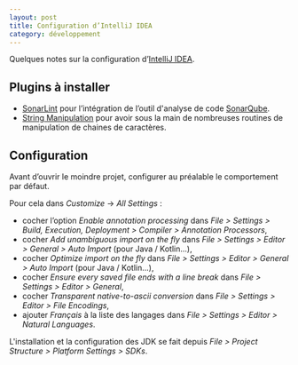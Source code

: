 ```yaml
---
layout: post
title: Configuration d’IntelliJ IDEA
category: développement
---
```


Quelques notes sur la configuration d’[IntelliJ IDEA](https://www.jetbrains.com/idea/).

## Plugins à installer

- [SonarLint](https://plugins.jetbrains.com/plugin/7973-sonarlint) pour l’intégration de l’outil d'analyse de code
  [SonarQube](https://www.sonarqube.org/).
- [String Manipulation](https://plugins.jetbrains.com/plugin/2162-string-manipulation) pour avoir sous la main de
  nombreuses routines de manipulation de chaines de caractères.

## Configuration

Avant d’ouvrir le moindre projet, configurer au préalable le comportement par défaut.

Pour cela dans _Customize_ → _All Settings_ :

- cocher l’option _Enable annotation processing_ dans _File > Settings > Build, Execution, Deployment > Compiler > Annotation Processors_,
- cocher _Add unambiguous import on the fly_ dans _File > Settings > Editor > General > Auto Import_ (pour Java / Kotlin...),
- cocher _Optimize import on the fly_ dans _File > Settings > Editor > General > Auto Import_ (pour Java / Kotlin...),
- cocher _Ensure every saved file ends with a line break_ dans _File > Settings > Editor > General_,
- cocher _Transparent native-to-ascii conversion_ dans _File > Settings > Editor > File Encodings_,
- ajouter _Français_ à la liste des langages dans _File > Settings > Editor > Natural Languages_.

L'installation et la configuration des JDK se fait depuis _File > Project Structure > Platform Settings > SDKs_.
